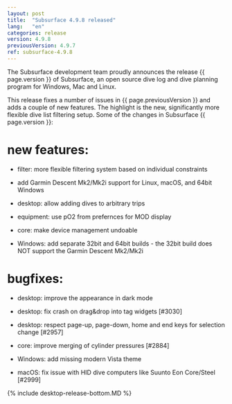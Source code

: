 ```yaml
---
layout: post
title:  "Subsurface 4.9.8 released"
lang:   "en"
categories: release
version: 4.9.8
previousVersion: 4.9.7
ref: subsurface-4.9.8
---
```


The Subsurface development team proudly announces the release {{ page.version }} of Subsurface, an open source dive log and dive planning program for Windows, Mac and Linux.

This release fixes a number of issues in {{ page.previousVersion }} and adds a couple of new features. The highlight is the new, significantly more flexible dive list filtering setup. Some of the changes in Subsurface {{ page.version }}:

# new features:

 - filter: more flexible filtering system based on individual constraints

 - add Garmin Descent Mk2/Mk2i support for Linux, macOS, and 64bit Windows

 - desktop: allow adding dives to arbitrary trips

 - equipment: use pO2 from prefernces for MOD display

 - core: make device management undoable

 - Windows: add separate 32bit and 64bit builds - the 32bit build does NOT support the Garmin Descent Mk2/Mk2i

# bugfixes:

 - desktop: improve the appearance in dark mode

 - desktop: fix crash on drag&drop into tag widgets [#3030]

 - desktop: respect page-up, page-down, home and end keys for selection change [#2957]

 - core: improve merging of cylinder pressures [#2884]

 - Windows: add missing modern Vista theme

 - macOS: fix issue with HID dive computers like Suunto Eon Core/Steel [#2999]

{% include desktop-release-bottom.MD %}

